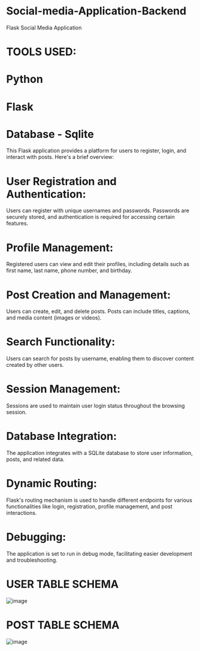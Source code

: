 # Social-media-Application-Backend
Flask Social Media Application
# TOOLS USED:
# Python
# Flask  
# Database - Sqlite
This Flask application provides a platform for users to register, login, and interact with posts. Here's a brief overview:

# User Registration and Authentication: 
Users can register with unique usernames and passwords. Passwords are securely stored, and authentication is required for accessing certain features.

# Profile Management:
Registered users can view and edit their profiles, including details such as first name, last name, phone number, and birthday.

# Post Creation and Management:
Users can create, edit, and delete posts. Posts can include titles, captions, and media content (images or videos).

# Search Functionality:
Users can search for posts by username, enabling them to discover content created by other users.

# Session Management:
Sessions are used to maintain user login status throughout the browsing session.

# Database Integration: 
The application integrates with a SQLite database to store user information, posts, and related data.

# Dynamic Routing: 
Flask's routing mechanism is used to handle different endpoints for various functionalities like login, registration, profile management, and post interactions.


# Debugging: 
The application is set to run in debug mode, facilitating easier development and troubleshooting.


# USER TABLE SCHEMA

![image](https://github.com/Nithya028/Social-media-Application-Backend/assets/127539831/017ec0b1-e68a-4720-afdd-983216c35d35)

# POST TABLE SCHEMA

![image](https://github.com/Nithya028/Social-media-Application-Backend/assets/127539831/3fb3494f-bfdc-4beb-a776-151b64947bef)

